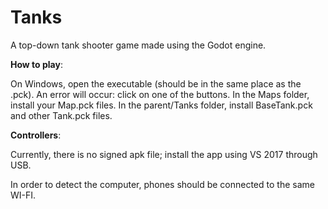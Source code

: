 # Tanks
A top-down tank shooter game made using the Godot engine.

**How to play**: 

On Windows, open the executable (should be in the same place as the .pck).
An error will occur: click on one of the buttons.
In the Maps folder, install your Map.pck files.
In the parent/Tanks folder, install BaseTank.pck and other Tank.pck files.

**Controllers**: 

Currently, there is no signed apk file; install the app using VS 2017 through USB.

In order to detect the computer, phones should be connected to the same WI-FI.
